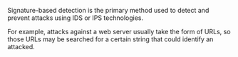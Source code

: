 Signature-based detection is the primary method used to detect and prevent attacks using IDS or IPS technologies.

For example, attacks against a web server usually take the form of URLs, so those URLs may be searched for a certain string that could identify an attacked.